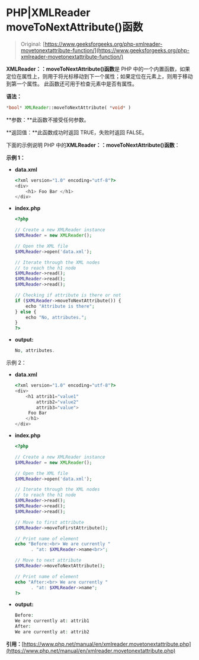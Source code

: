 # PHP|XMLReader moveToNextAttribute()函数

> Original: [https://www.geeksforgeeks.org/php-xmlreader-movetonextattribute-function/](https://www.geeksforgeeks.org/php-xmlreader-movetonextattribute-function/)

**XMLReader：：moveToNextAttribute()函数**是 PHP 中的一个内置函数，如果定位在属性上，则用于将光标移动到下一个属性；如果定位在元素上，则用于移动到第一个属性。 此函数还可用于检查元素中是否有属性。

**语法：**

```php
*bool* XMLReader::moveToNextAttribute( *void* )
```

**参数：**此函数不接受任何参数。

**返回值：**此函数成功时返回 TRUE，失败时返回 FALSE。

下面的示例说明 PHP 中的**XMLReader：：moveToNextAttribute()函数**：

**示例 1：**

*   **data.xml**

    ```php
    <?xml version="1.0" encoding="utf-8"?>
    <div>
        <h1> Foo Bar </h1>
    </div>
    ```

*   **index.php**

    ```php
    <?php

    // Create a new XMLReader instance
    $XMLReader = new XMLReader();

    // Open the XML file
    $XMLReader->open('data.xml');

    // Iterate through the XML nodes
    // to reach the h1 node
    $XMLReader->read();
    $XMLReader->read();
    $XMLReader->read();

    // Checking if attribute is there or not
    if ($XMLReader->moveToNextAttribute()) {
        echo "Attribute is there";
    } else {
        echo "No, attributes.";
    }
    ?>
    ```

*   **output:**

    ```php
    No, attributes.
    ```

示例 2：

*   **data.xml**

    ```php
    <?xml version="1.0" encoding="utf-8"?>
    <div>
        <h1 attrib1="value1"
            attrib2="value2" 
            attrib3="value">
         Foo Bar 
        </h1>
    </div>
    ```

*   **index.php**

    ```php
    <?php

    // Create a new XMLReader instance
    $XMLReader = new XMLReader();

    // Open the XML file
    $XMLReader->open('data.xml');

    // Iterate through the XML nodes
    // to reach the h1 node
    $XMLReader->read();
    $XMLReader->read();
    $XMLReader->read();

    // Move to first attribute
    $XMLReader->moveToFirstAttribute();

    // Print name of element
    echo "Before:<br> We are currently "
          . "at: $XMLReader->name<br>";

    // Move to next attribute
    $XMLReader->moveToNextAttribute();

    // Print name of element
    echo "After:<br> We are currently "
          . "at: $XMLReader->name";
    ?>
    ```

*   **output:**

    ```php
    Before:
    We are currently at: attrib1
    After:
    We are currently at: attrib2
    ```

**引用：**[https://www.php.net/manual/en/xmlreader.movetonextattribute.php](https://www.php.net/manual/en/xmlreader.movetonextattribute.php)